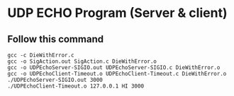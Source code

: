 # UDP ECHO Program (Server & client)

## Follow this command

```
gcc -c DieWithError.c
gcc -o SigAction.out SigAction.c DieWithError.o
gcc -o UDPEchoServer-SIGIO.out UDPEchoServer-SIGIO.c DieWithError.o
gcc -o UDPEchoClient-Timeout.o UDPEchoClient-Timeout.c DieWithError.o
./UDPEchoServer-SIGIO.out 3000
./UDPEchoClient-Timeout.o 127.0.0.1 HI 3000
```